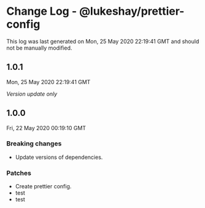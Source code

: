 # Change Log - @lukeshay/prettier-config

This log was last generated on Mon, 25 May 2020 22:19:41 GMT and should not be manually modified.

## 1.0.1
Mon, 25 May 2020 22:19:41 GMT

*Version update only*

## 1.0.0
Fri, 22 May 2020 00:19:10 GMT

### Breaking changes

- Update versions of dependencies.

### Patches

- Create prettier config.
- test
- test

